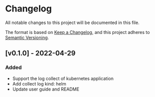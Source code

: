 # Changelog
All notable changes to this project will be documented in this file.  


The format is based on [Keep a Changelog](https://keepachangelog.com/en/1.0.0/), and this project adheres to [Semantic Versioning](https://semver.org/spec/v2.0.0.html).


## [v0.1.0] - 2022-04-29

### Added
- Support the log collect of kubernetes application
- Add collect log kind: helm
- Update user guide and README
